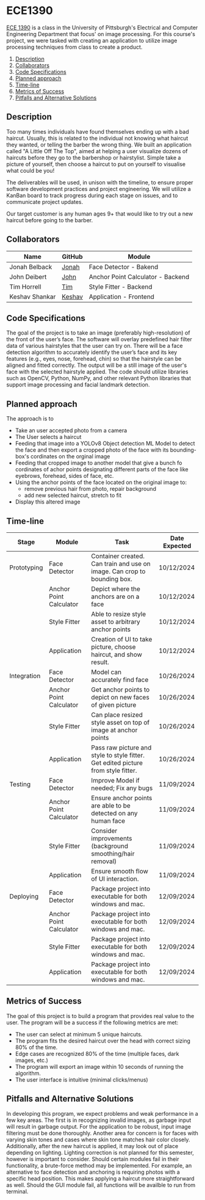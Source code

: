 # ECE1390

[ECE 1390](https://catalog.upp.pitt.edu/search_advanced.php?cur_cat_oid=225&search_database=Search&search_db=Search&cpage=1&ecpage=1&ppage=1&spage=1&tpage=1&location=3&filter%5Bkeyword%5D=ece+1390&filter%5Bexact_match%5D=1) is a class in the University of Pittsburgh's Electrical and Computer Engineering Department that focus' on image processing. For this course's project, we were tasked with creating an application to utilize image processing techniques from class to create a product. 

1. [Description](#description)
2. [Collaborators](#collaborators)
3. [Code Specifications](#Code_Specifications)
4. [Planned approach](#Planned_approach)
5. [Time-line](#Time-line)
6. [Metrics of Success](#Metrics_of_Success)
7. [Pitfalls and Alternative Solutions](#Pitfalls_and_Alternative_Solutions)

## Description
Too many times individuals have found themselves ending up with a bad haircut. Usually, this is related to the individual not knowing what haircut they wanted, or telling the barber the wrong thing. We built an application called "A Little Off The Top", aimed at helping a user visualize dozens of haircuts before they go to the barbershop or hairstylist. Simple take a picture of yourself, then choose a haircut to put on yourself to visualise what could be you!

The deliverables will be used, in unison with the timeline, to ensure proper software development practices and project engineering. We will utilize a KanBan board to track progress during each stage on issues, and to communicate project updates.

Our target customer is any human ages 9+ that would like to try out a new haircut before going to the barber.

## Collaborators
| Name | GitHub | Module |
| ---------------- | ---------------- | ---------------- |
| Jonah Belback| [Jonah](https://github.com/turtneck) | Face Detector - Bakend |
| John Deibert | [John](https://github.com/jdeibert17) | Anchor Point Calculator - Backend |
| Tim Horrell   | [Tim](https://github.com/tdhorrell)   | Style Fitter - Backend |
| Keshav Shankar   | [Keshav](https://github.com/keshavshankar08)   | Application - Frontend |


## Code Specifications
The goal of the project is to take an image (preferably high-resolution) of the front of the user’s face. 
The software will overlay predefined hair filter data of various hairstyles that the user can try on.
There will be a face detection algorithm to accurately identify the user’s face and its key features (e.g., eyes, nose, forehead, chin) 
so that the hairstyle can be aligned and fitted correctly. The output will be a still image of the user's face with the selected hairstyle applied.
The code should utilize libraries such as OpenCV, Python, NumPy, and other relevant Python libraries that support image processing and facial landmark detection.

## Planned approach
The approach is to
- Take an user accepted photo from a camera
- The User selects a haircut
- Feeding that image into a YOLOv8 Object detection ML Model to detect the face and then export a cropped photo of the face with its bounding-box's cordinates on the orginal image
- Feeding that cropped image to another model that give a bunch fo cordinates of achor points designating different parts of the face like eyebrows, forehead, sides of face, etc.
- Using the anchor points of the face located on the original image to:
  - remove previous hair from photo, repair background
  - add new selected haircut, stretch to fit
- Display this altered image

## Time-line
| Stage | Module| Task | Date Expected |
| --- | --- | --- | --- |
| Prototyping | Face Detector | Container created. Can train and use on image. Can crop to bounding box. | 10/12/2024 |
|  | Anchor Point Calculator | Depict where the anchors are on a face | 10/12/2024 |
|  | Style Fitter | Able to resize style asset to arbitrary anchor points | 10/12/2024 |
|  | Application | Creation of UI to take picture, choose haircut, and show result. | 10/12/2024 |
| Integration | Face Detector | Model can accurately find face | 10/26/2024 |
|  | Anchor Point Calculator | Get anchor points to depict on new faces of given picture | 10/26/2024 |
|  | Style Fitter | Can place resized style asset on top of image at anchor points | 10/26/2024 |
|  | Application | Pass raw picture and style to style fitter. Get edited picture from style fitter. | 10/26/2024 |
| Testing | Face Detector | Improve Model if needed; Fix any bugs | 11/09/2024 |
|  | Anchor Point Calculator | Ensure anchor points are able to be detected on any human face | 11/09/2024 |
|  | Style Fitter | Consider improvements (background smoothing/hair removal) | 11/09/2024 |
|  | Application | Ensure smooth flow of UI interaction. | 11/09/2024 |
| Deploying | Face Detector | Package project into executable for both windows and mac. | 12/09/2024 |
|  | Anchor Point Calculator | Package project into executable for both windows and mac. | 12/09/2024 |
|  | Style Fitter | Package project into executable for both windows and mac. | 12/09/2024 |
|  | Application | Package project into executable for both windows and mac. | 12/09/2024 |

## Metrics of Success
The goal of this project is to build a program that provides real value to the user. The program will be a success if the following metrics are met:
- The user can select at minimum 5 unique haircuts.
- The program fits the desired haircut over the head with correct sizing 80% of the time.
- Edge cases are recognized 80% of the time (multiple faces, dark images, etc.)
- The program will export an image within 10 seconds of running the algorithm.
- The user interface is intuitive (minimal clicks/menus)

## Pitfalls and Alternative Solutions
In developing this program, we expect problems and weak performance in a few key areas. The first is in recognizing invalid images, as garbage input will result in garbage output. For the application to be robust, input image filtering must be done thoroughly. Another area for concern is for faces with varying skin tones and cases where skin tone matches hair color closely. Additionally, after the new haircut is applied, it may look out of place depending on lighting. Lighting correction is not planned for this semester, however is important to consider. 
Should certain modules fail in their functionality, a brute-force method may be implemented. For example, an alternative to face detection and anchoring is requiring photos with a specific head position. This makes applying a haircut more straightforward as well. Should the GUI module fail, all functions will be availble to run from terminal.